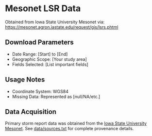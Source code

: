 # Mesonet LSR Data

Obtained from Iowa State University Mesonet via:
https://mesonet.agron.iastate.edu/request/gis/lsrs.phtml

## Download Parameters
- Date Range: [Start] to [End]
- Geographic Scope: [Your study area]
- Fields Selected: [List important fields]

## Usage Notes
- Coordinate System: WGS84
- Missing Data: Represented as [null/NA/etc.]

## Data Acquisition
Primary storm report data was obtained from the [Iowa State University Mesonet](https://mesonet.agron.iastate.edu/request/gis/lsrs.phtml). See [data/sources.txt](data/sources.txt) for complete provenance details.
